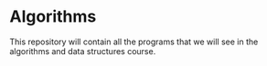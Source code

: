 # Algorithms
 This repository will contain all the programs that we will see in the algorithms and data structures course.
